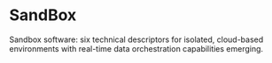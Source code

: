 # SandBox
Sandbox software: six technical descriptors for isolated, cloud-based environments with real-time data orchestration capabilities emerging.
